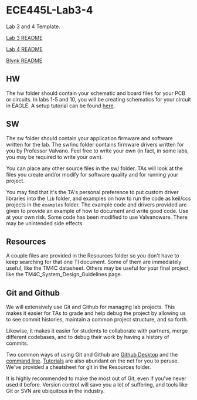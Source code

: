 # ECE445L-Lab3-4

Lab 3 and 4 Template.

[Lab 3 README](Lab03.md)

[Lab 4 README](Lab04.md)

[Blynk README](Blynk.md)

## HW

The hw folder should contain your schematic and board files for your PCB or
circuits. In labs 1-5 and 10, you will be creating schematics for your circuit
in EAGLE. A setup tutorial can be found
[here](https://www.shawnvictor.net/autodesk-eagle.html). 

## SW

The sw folder should contain your application firmware and software written for
the lab. The sw/inc folder contains firmware drivers written for you by
Professor Valvano. Feel free to write your own (in fact, in some labs, you may
be required to write your own). 

You can place any other source files in the sw/ folder. TAs will look at the
files you create and/or modify for software quality and for running your
project. 

You may find that it's the TA's personal preference to put custom driver
libraries into the `lib` folder, and examples on how to run the code as keil/ccs
projects in the `examples` folder. The example code and drivers provided are
given to provide an example of how to document and write good code. Use at your
own risk. Some code has been modified to use Valvanoware. There may be
unintended side effects.

## Resources

A couple files are provided in the Resources folder so you don't have to keep
searching for that one TI document. Some of them are immediately useful, like
the TM4C datasheet. Others may be useful for your final project, like the
TM4C_System_Design_Guidelines page. 

## Git and Github

We will extensively use Git and Github for managing lab projects. This makes it
easier for TAs to grade and help debug the project by allowing us to see commit
histories, maintain a common project structure, and so forth.

Likewise, it makes it easier for students to collaborate with partners, merge
different codebases, and to debug their work by having a history of commits. 

Two common ways of using Git and Github are [Github
Desktop](https://desktop.github.com/) and the [command
line](https://git-scm.com/downloads).
[Tutorials](https://dev.to/mollynem/git-github--workflow-fundamentals-5496) are
also abundant on the net for you to peruse. We've provided a cheatsheet for git
in the Resources folder. 

It is highly recommended to make the most out of Git, even if you've never used
it before. Version control will save you a lot of suffering, and tools like Git
or SVN are ubiquitous in the industry. 

